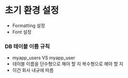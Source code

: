 
# 초기 환경 설정

- Formatting 설정
- Font 설정

### DB 테이블 이름 규칙
- myapp_users VS myapp_user
- 테이블 이름을 단수형으로 해야 할 지 복수형으로 해야 할 지
- 이건 회사 내규에 따름